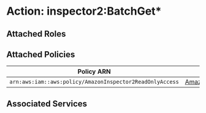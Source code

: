 # Action: inspector2:BatchGet*

## Attached Roles

## Attached Policies

| Policy ARN | Policy Name |
|------------|-------------|
| `arn:aws:iam::aws:policy/AmazonInspector2ReadOnlyAccess` | [AmazonInspector2ReadOnlyAccess](../policies.md#amazoninspector2readonlyaccess) |

## Associated Services

